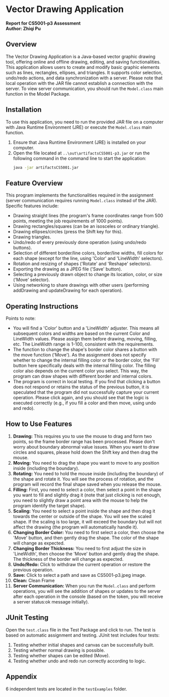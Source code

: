 # Vector Drawing Application

**Report for CS5001-p3 Assessment**  
**Author: Zhiqi Pu**

## Overview

The Vector Drawing Application is a Java-based vector graphic drawing tool, offering online and offline drawing, editing, and saving functionalities. This application allows users to create and modify basic graphic elements such as lines, rectangles, ellipses, and triangles. It supports color selection, undo/redo actions, and data synchronization with a server. Please note that local operation with the JAR file cannot establish a connection with the server. To view server communication, you should run the `Model.class` main function in the Model Package.

## Installation

To use this application, you need to run the provided JAR file on a computer with Java Runtime Environment (JRE) or execute the `Model.class` main function.

1. Ensure that Java Runtime Environment (JRE) is installed on your computer.
2. Open the file located at `..\out\artifactsCS5001-p3.jar` or run the following command in the command line to start the application:
   ```bash 
   java -jar artifactsCS5001.jar
   ```

## Feature Overview

This program implements the functionalities required in the assignment (server communication requires running `Model.class` instead of the JAR). Specific features include:

- Drawing straight lines (the program's frame coordinates range from 500 points, meeting the job requirements of 1000 points).
- Drawing rectangles/squares (can be an isosceles or ordinary triangle).
- Drawing ellipses/circles (press the Shift key for this).
- Drawing triangles.
- Undo/redo of every previously done operation (using undo/redo buttons).
- Selection of different border/line colors, border/line widths, fill colors for each shape (except for the line, using 'Color' and 'LineWidth' selectors).
- Rotation and resizing of shapes ('Rotate' and 'Reshape' selectors).
- Exporting the drawing as a JPEG file ('Save' button).
- Selecting a previously drawn object to change its location, color, or size ('Move' selector).
- Using networking to share drawings with other users (performing addDrawing and updateDrawing for each operation).

## Operating Instructions

Points to note:

- You will find a 'Color' button and a 'LineWidth' adjuster. This means all subsequent colors and widths are based on the current Color and LineWidth values. Please assign them before drawing, moving, filling, etc. The LineWidth range is 1-100, consistent with the requirements.
- The function to change the shape's border color shares a button with the move function ('Move'). As the assignment does not specify whether to change the internal filling color or the border color, the 'Fill' button here specifically deals with the internal filling color. The filling color also depends on the current color you select. This way, the program can draw shapes with different border and internal colors.
- The program is correct in local testing. If you find that clicking a button does not respond or retains the status of the previous button, it is speculated that the program did not successfully capture your current operation. Please click again, and you should see that the logic is executed correctly (e.g., if you fill a color and then move, using undo and redo).

## How to Use Features

1. **Drawing:** This requires you to use the mouse to drag and form two points, so the frame border range has been processed. Please don't worry about boundary abnormal value issues. When you want to draw circles and squares, please hold down the Shift key and then drag the mouse.
2. **Moving:** You need to drag the shape you want to move to any position inside (including the boundary).
3. **Rotating:** You need to hold the mouse inside (including the boundary) of the shape and rotate it. You will see the process of rotation, and the program will record the final shape saved when you release the mouse.
4. **Filling:** First, you need to select a color, then select a point in the shape you want to fill and slightly drag it (note that just clicking is not enough, you need to slightly draw a point area with the mouse to help the program identify the target shape).
5. **Scaling:** You need to select a point inside the shape and then drag it towards the center or outside of the shape. You will see the scaled shape. If the scaling is too large, it will exceed the boundary but will not affect the drawing (the program will automatically handle it).
6. **Changing Border Color:** You need to first select a color, then choose the 'Move' button, and then gently drag the shape. The color of the shape will change as expected.
7. **Changing Border Thickness:** You need to first adjust the size in 'LineWidth', then choose the 'Move' button and gently drag the shape. The thickness of the border will change as expected.
8. **Undo/Redo:** Click to withdraw the current operation or restore the previous operation.
9. **Save:** Click to select a path and save as CS5001-p3.jpeg image.
10. **Clean:** Clean Frame
11. **Server Communication:** When you run the `Model.class` and perform operations, you will see the addition of shapes or updates to the server after each operation in the console (based on the token, you will receive a server status:ok message initially).

## JUnit Testing

Open the `test.class` file in the Test Package and click to run. The test is based on automatic assignment and testing.
JUnit test includes four tests:

1. Testing whether initial shapes and canvas can be successfully built.
2. Testing whether normal drawing is possible.
3. Testing whether shapes can be edited (Move).
4. Testing whether undo and redo run correctly according to logic.

## Appendix

6 independent tests are located in the `testExamples` folder.